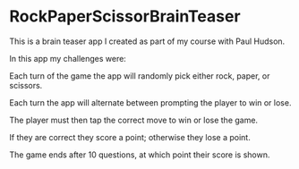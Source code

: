 # RockPaperScissorBrainTeaser
This is a brain teaser app I created as part of my course with Paul Hudson.

In this app my challenges were:

Each turn of the game the app will randomly pick either rock, paper, or scissors.

Each turn the app will alternate between prompting the player to win or lose.

The player must then tap the correct move to win or lose the game.

If they are correct they score a point; otherwise they lose a point.

The game ends after 10 questions, at which point their score is shown.
